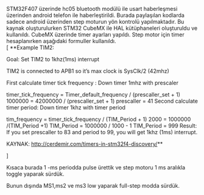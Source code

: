 STM32F407 üzerinde hc05 bluetooth modülü ile usart haberleşmesi üzerinden android telefon ile haberleştirildi. Burada paylaşılan kodlarda sadece android üzerinden step moturun yön kontrolü yapılmaktadır.
Bu kaynak oluşturulurken STM32 CubeMX ile HAL kütüphaneleri oluşturuldu ve kullanıldı.
CubeMX üzerinde timer ayarları yapıldı. Step motor için timer hesaplanırken aşağıdaki formuller kullanıldı.
<br>
[
**Example TIM2:

Goal: Set TIM2 to 1khz(1ms) interrupt

TIM2 is connected to APB1 so it’s max clock is SysClk/2 (42mhz)

First calculate timer tick frequency :
Down timer 1mhz with prescaler

timer_tick_frequency = Timer_default_frequency / (prescaller_set + 1)
 1000000 = 42000000 / (prescaller_set + 1)
 prescaller = 41
Second calculate timer period:
Down timer 1khz with timer period

tim_frequency = timer_tick_frequency / (TIM_Period + 1)
 2000 = 1000000 /(TIM_Period +1)
 TIM_Period = 1000000 / 1000 - 1
 TIM_Period = 999
Result: If you set prescaller to 83 and period to 99, you will get 1khz (1ms) interrupt.

KAYNAK: http://cerdemir.com/timers-in-stm32f4-discovery/**

]

Kısaca burada 1 -ms periodda pulse ürettik ve step motoru 1 ms aralıkla toggle yaparak sürdük.

Bunun dışında MS1,ms2 ve ms3 low yaparak full-step modda sürdük.


